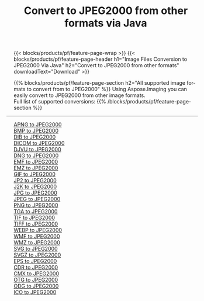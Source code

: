 ﻿---
title: Convert to JPEG2000 from other formats via Java 
weight: 3920
url: /java/conversion/to/jpeg2000 
lang: en
langdirlevel: 2
locales: zh-hans,ja,it,ru,de,es,fr,nl,id,lt,pl,pt,vi,tr,ko,zh-hant,ar,hi,th,sv,cs,uk,he
description: Using Aspose.Imaging you can easily convert to JPEG2000 from other formats
---

{{< blocks/products/pf/feature-page-wrap >}}
{{< blocks/products/pf/feature-page-header h1="Image Files Conversion to JPEG2000 Via Java" h2="Convert to JPEG2000 from other formats" downloadText="Download" >}}


{{% blocks/products/pf/feature-page-section  h2="All supported image formats to convert from to JPEG2000" %}}
Using Aspose.Imaging you can easily convert to JPEG2000 from other image formats.
<br/>
Full list of supported conversions:
{{% /blocks/products/pf/feature-page-section %}}
<div class="container-fluid productfamilypage bg-gray">
    <div class="convertypes bg-gray agp-content section">
        <div class="container">
		<hr style="margin-left:-20px;"/>
		<div class="row other-converters">
		    <div class='col-md-2 other-converter remove-lp remove-rp'><a href="/imaging/java/conversion/apng-to-jpeg2000" >APNG to JPEG2000</a></div>
<div class='col-md-2 other-converter remove-lp remove-rp'><a href="/imaging/java/conversion/bmp-to-jpeg2000" >BMP to JPEG2000</a></div>
<div class='col-md-2 other-converter remove-lp remove-rp'><a href="/imaging/java/conversion/dib-to-jpeg2000" >DIB to JPEG2000</a></div>
<div class='col-md-2 other-converter remove-lp remove-rp'><a href="/imaging/java/conversion/dicom-to-jpeg2000" >DICOM to JPEG2000</a></div>
<div class='col-md-2 other-converter remove-lp remove-rp'><a href="/imaging/java/conversion/djvu-to-jpeg2000" >DJVU to JPEG2000</a></div>
<div class='col-md-2 other-converter remove-lp remove-rp'><a href="/imaging/java/conversion/dng-to-jpeg2000" >DNG to JPEG2000</a></div>
<div class='col-md-2 other-converter remove-lp remove-rp'><a href="/imaging/java/conversion/emf-to-jpeg2000" >EMF to JPEG2000</a></div>
<div class='col-md-2 other-converter remove-lp remove-rp'><a href="/imaging/java/conversion/emz-to-jpeg2000" >EMZ to JPEG2000</a></div>
<div class='col-md-2 other-converter remove-lp remove-rp'><a href="/imaging/java/conversion/gif-to-jpeg2000" >GIF to JPEG2000</a></div>
<div class='col-md-2 other-converter remove-lp remove-rp'><a href="/imaging/java/conversion/jp2-to-jpeg2000" >JP2 to JPEG2000</a></div>
<div class='col-md-2 other-converter remove-lp remove-rp'><a href="/imaging/java/conversion/j2k-to-jpeg2000" >J2K to JPEG2000</a></div>
<div class='col-md-2 other-converter remove-lp remove-rp'><a href="/imaging/java/conversion/jpg-to-jpeg2000" >JPG to JPEG2000</a></div>
<div class='col-md-2 other-converter remove-lp remove-rp'><a href="/imaging/java/conversion/jpeg-to-jpeg2000" >JPEG to JPEG2000</a></div>
<div class='col-md-2 other-converter remove-lp remove-rp'><a href="/imaging/java/conversion/png-to-jpeg2000" >PNG to JPEG2000</a></div>
<div class='col-md-2 other-converter remove-lp remove-rp'><a href="/imaging/java/conversion/tga-to-jpeg2000" >TGA to JPEG2000</a></div>
<div class='col-md-2 other-converter remove-lp remove-rp'><a href="/imaging/java/conversion/tif-to-jpeg2000" >TIF to JPEG2000</a></div>
<div class='col-md-2 other-converter remove-lp remove-rp'><a href="/imaging/java/conversion/tiff-to-jpeg2000" >TIFF to JPEG2000</a></div>
<div class='col-md-2 other-converter remove-lp remove-rp'><a href="/imaging/java/conversion/webp-to-jpeg2000" >WEBP to JPEG2000</a></div>
<div class='col-md-2 other-converter remove-lp remove-rp'><a href="/imaging/java/conversion/wmf-to-jpeg2000" >WMF to JPEG2000</a></div>
<div class='col-md-2 other-converter remove-lp remove-rp'><a href="/imaging/java/conversion/wmz-to-jpeg2000" >WMZ to JPEG2000</a></div>
<div class='col-md-2 other-converter remove-lp remove-rp'><a href="/imaging/java/conversion/svg-to-jpeg2000" >SVG to JPEG2000</a></div>
<div class='col-md-2 other-converter remove-lp remove-rp'><a href="/imaging/java/conversion/svgz-to-jpeg2000" >SVGZ to JPEG2000</a></div>
<div class='col-md-2 other-converter remove-lp remove-rp'><a href="/imaging/java/conversion/eps-to-jpeg2000" >EPS to JPEG2000</a></div>
<div class='col-md-2 other-converter remove-lp remove-rp'><a href="/imaging/java/conversion/cdr-to-jpeg2000" >CDR to JPEG2000</a></div>
<div class='col-md-2 other-converter remove-lp remove-rp'><a href="/imaging/java/conversion/cmx-to-jpeg2000" >CMX to JPEG2000</a></div>
<div class='col-md-2 other-converter remove-lp remove-rp'><a href="/imaging/java/conversion/otg-to-jpeg2000" >OTG to JPEG2000</a></div>
<div class='col-md-2 other-converter remove-lp remove-rp'><a href="/imaging/java/conversion/odg-to-jpeg2000" >ODG to JPEG2000</a></div>
<div class='col-md-2 other-converter remove-lp remove-rp'><a href="/imaging/java/conversion/ico-to-jpeg2000" >ICO to JPEG2000</a></div>
                </div>
        </div>
    </div>
</div>
<br/>

